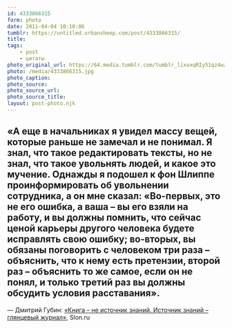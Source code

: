 ```yaml
---
id: 4333866315
form: photo
date: 2011-04-04 10:10:06
tumblr: https://untitled.urbansheep.com/post/4333866315/
title:
tags:
    - post
    - цитаты
photo_original_url: https://64.media.tumblr.com/tumblr_lixoxqRIy51qz4wzio1_500.jpg
photo: /media/4333866315.jpg
photo_caption: 
photo_source:
photo_source_url:
photo_source_title:
layout: post-photo.njk
---
```


<p><h2>«А еще в начальниках я увидел массу вещей, которые раньше не замечал и не понимал. Я знал, что такое редактировать тексты, но не знал, что такое увольнять людей, и какое это мучение. Однажды я подошел к фон Шлиппе проинформировать об увольнении сотрудника, а он мне сказал: «Во-первых, это не его ошибка, а ваша – вы его взяли на работу, и вы должны помнить, что сейчас ценой карьеры другого человека будете исправлять свою ошибку; во-вторых, вы обязаны поговорить с человеком три раза – объяснить, что к нему есть претензии, второй раз – объяснить то же самое, если он не понял, и только третий раз вы должны обсудить условия расставания».</h2>

<p>— Дмитрий Губин: <a href="http://slon.ru/articles/566681/">«Книга – не источник знаний. Источник знаний – глянцевый журнал»</a>, Slon.ru</p></p>
